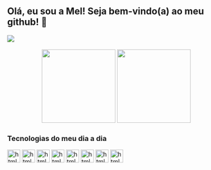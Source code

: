 ## Olá, eu sou a Mel! Seja bem-vindo(a) ao meu github! 🚀
<div>
    <a href="https://www.linkedin.com/in/melissa-teodoro-soares-cordeiro-677111148/" target="_blank"><img src="https://img.shields.io/badge/-LinkedIn-%230077B5?style=for-the-badge&logo=linkedin&logoColor=white" target="_blank"></a> 
</div><br/>
<div align="center">
    <img height="170em" src="https://github-readme-stats.vercel.app/api?username=MelissaTeodoro&show_icons=true&theme=radical&include_all_commits=true&count_private=true"/>
    <img height="170em" src="https://github-readme-stats.vercel.app/api/top-langs/?username=MelissaTeodoro&exclude_repo=app3-angular,app2-angular,app1-angular,book-store-frontend,spring-pet-clinic,site-foods&layout=compact&theme=radical"/>
</div>

### Tecnologias do meu dia a dia
<div> 
    <img align="center" alt="html5" height="30" src="https://img.shields.io/badge/Java-ED8B00?style=for-the-badge&logo=java&logoColor=white"/>
    <img align="center" alt="html5" height="30" src="https://img.shields.io/badge/Kotlin-0095D5?&style=for-the-badge&logo=kotlin&logoColor=white"/>
    <img align="center" alt="html5" height="30" src="https://img.shields.io/badge/Spring-6DB33F?style=for-the-badge&logo=spring&logoColor=white"/>
    <img align="center" alt="html5" height="30" src="https://img.shields.io/badge/MySQL-00000F?style=for-the-badge&logo=mysql&logoColor=white"/>
    <img align="center" alt="html5" height="30" src="https://img.shields.io/badge/GitHub-100000?style=for-the-badge&logo=github&logoColor=white"/>
    <img align="center" alt="html5" height="30" src="https://img.shields.io/badge/JavaScript-323330?style=for-the-badge&logo=javascript&logoColor=F7DF1E"/>
    <img align="center" alt="html5" height="30" src="https://img.shields.io/badge/Docker-2496ED?style=for-the-badge&logo=docker&logoColor=white"/>
    <img align="center" alt="html5" height="30" src="https://img.shields.io/badge/Python-14354C?style=for-the-badge&logo=python&logoColor=white"/>
</div>
